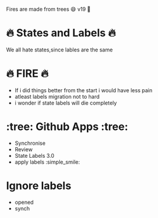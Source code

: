 Fires are made from trees :smile: v19 :tada:

# :fire: States and Labels :fire:

We all hate states,since lables are the same

# :fire: FIRE :fire:

- If i did things better from the start i would have less pain
- atleast labels migration not to hard
- i wonder if state labels will die completely

# :tree: Github Apps :tree:
 - Synchronise
 - Review
 - State Labels 3.0
 - apply labels :simple_smile:


# Ignore labels
 - opened
 - synch
